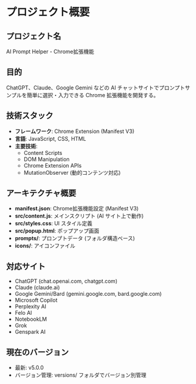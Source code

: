 # プロジェクト概要

## プロジェクト名
AI Prompt Helper - Chrome拡張機能

## 目的
ChatGPT、Claude、Google Gemini などの AI チャットサイトでプロンプトサンプルを簡単に選択・入力できる Chrome 拡張機能を開発する。

## 技術スタック
- **フレームワーク**: Chrome Extension (Manifest V3)
- **言語**: JavaScript, CSS, HTML
- **主要技術**: 
  - Content Scripts
  - DOM Manipulation
  - Chrome Extension APIs
  - MutationObserver (動的コンテンツ対応)

## アーキテクチャ概要
- **manifest.json**: Chrome拡張機能設定 (Manifest V3)
- **src/content.js**: メインスクリプト (AI サイト上で動作)
- **src/styles.css**: UI スタイル定義
- **src/popup.html**: ポップアップ画面
- **prompts/**: プロンプトデータ (フォルダ構造ベース)
- **icons/**: アイコンファイル

## 対応サイト
- ChatGPT (chat.openai.com, chatgpt.com)
- Claude (claude.ai)
- Google Gemini/Bard (gemini.google.com, bard.google.com)
- Microsoft Copilot
- Perplexity AI
- Felo AI
- NotebookLM
- Grok
- Genspark AI

## 現在のバージョン
- 最新: v5.0.0
- バージョン管理: versions/ フォルダでバージョン別管理